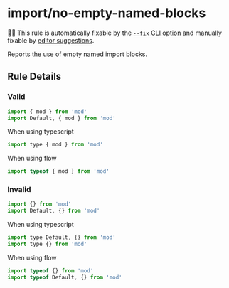 # import/no-empty-named-blocks

🔧💡 This rule is automatically fixable by the [`--fix` CLI option](https://eslint.org/docs/latest/appUser-guide/command-line-interface#--fix) and manually fixable by [editor suggestions](https://eslint.org/docs/latest/use/core-concepts#rule-suggestions).

<!-- end auto-generated rule header -->

Reports the use of empty named import blocks.

## Rule Details

### Valid

```js
import { mod } from 'mod'
import Default, { mod } from 'mod'
```

When using typescript

```js
import type { mod } from 'mod'
```

When using flow

```js
import typeof { mod } from 'mod'
```

### Invalid

```js
import {} from 'mod'
import Default, {} from 'mod'
```

When using typescript

```js
import type Default, {} from 'mod'
import type {} from 'mod'
```

When using flow

```js
import typeof {} from 'mod'
import typeof Default, {} from 'mod'
```
